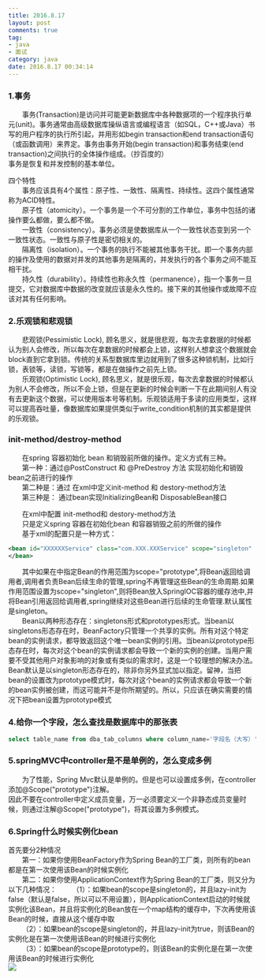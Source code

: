 ```yaml
---
title: 2016.8.17
layout: post
comments: true
tag: 
- java
- 面试
category: java
date: 2016.8.17 00:34:14 
---
```


### 1.事务
&ensp;&ensp;&ensp;&ensp;事务(Transaction)是访问并可能更新数据库中各种数据项的一个程序执行单元(unit)。事务通常由高级数据库操纵语言或编程语言（如SQL，C++或Java）书写的用户程序的执行所引起，并用形如begin transaction和end transaction语句（或函数调用）来界定。事务由事务开始(begin transaction)和事务结束(end transaction)之间执行的全体操作组成。（抄百度的）  
事务是恢复和并发控制的基本单位。  
<!-- more -->
四个特性  
&ensp;&ensp;&ensp;&ensp;事务应该具有4个属性：原子性、一致性、隔离性、持续性。这四个属性通常称为ACID特性。  
&ensp;&ensp;&ensp;&ensp;原子性（atomicity）。一个事务是一个不可分割的工作单位，事务中包括的诸操作要么都做，要么都不做。  
&ensp;&ensp;&ensp;&ensp;一致性（consistency）。事务必须是使数据库从一个一致性状态变到另一个一致性状态。一致性与原子性是密切相关的。  
&ensp;&ensp;&ensp;&ensp;隔离性（isolation）。一个事务的执行不能被其他事务干扰。即一个事务内部的操作及使用的数据对并发的其他事务是隔离的，并发执行的各个事务之间不能互相干扰。  
&ensp;&ensp;&ensp;&ensp;持久性（durability）。持续性也称永久性（permanence），指一个事务一旦提交，它对数据库中数据的改变就应该是永久性的。接下来的其他操作或故障不应该对其有任何影响。
### 2.乐观锁和悲观锁
&ensp;&ensp;&ensp;&ensp;悲观锁(Pessimistic Lock), 顾名思义，就是很悲观，每次去拿数据的时候都认为别人会修改，所以每次在拿数据的时候都会上锁，这样别人想拿这个数据就会block直到它拿到锁。传统的关系型数据库里边就用到了很多这种锁机制，比如行锁，表锁等，读锁，写锁等，都是在做操作之前先上锁。  
&ensp;&ensp;&ensp;&ensp;乐观锁(Optimistic Lock), 顾名思义，就是很乐观，每次去拿数据的时候都认为别人不会修改，所以不会上锁，但是在更新的时候会判断一下在此期间别人有没有去更新这个数据，可以使用版本号等机制。乐观锁适用于多读的应用类型，这样可以提高吞吐量，像数据库如果提供类似于write_condition机制的其实都是提供的乐观锁。  
### init-method/destroy-method 
&ensp;&ensp;&ensp;&ensp;在spring  容器初始化 bean 和销毁前所做的操作。定义方式有三种。  
&ensp;&ensp;&ensp;&ensp;第一种：通过@PostConstruct 和 @PreDestroy 方法 实现初始化和销毁bean之前进行的操作  
&ensp;&ensp;&ensp;&ensp;第二种是：通过 在xml中定义init-method 和  destory-method方法  
&ensp;&ensp;&ensp;&ensp;第三种是： 通过bean实现InitializingBean和 DisposableBean接口   

&ensp;&ensp;&ensp;&ensp;在xml中配置 init-method和 destory-method方法  
&ensp;&ensp;&ensp;&ensp;只是定义spring 容器在初始化bean 和容器销毁之前的所做的操作  
&ensp;&ensp;&ensp;&ensp;基于xml的配置只是一种方式： 
```xml
<bean id="XXXXXXService" class="com.XXX.XXXService" scope="singleton"  init-method="初始方法"  destroy-method="销毁方法">  
</bean>  
```
&ensp;&ensp;&ensp;&ensp;其中如果在<bean>中指定Bean的作用范围为scope="prototype",将Bean返回给调用者,调用者负责Bean后续生命的管理,spring不再管理这些Bean的生命周期.如果作用范围设置为scope="singleton",则将Bean放入SpringIOC容器的缓存池中,并将Bean引用返回给调用者,spring继续对这些Bean进行后续的生命管理.默认属性是singleton。  
&ensp;&ensp;&ensp;&ensp;Bean以两种形态存在：singletons形式和prototypes形式。当bean以singletons形态存在时，BeanFactory只管理一个共享的实例。所有对这个特定bean的实例请求，都导致返回这个唯一bean实例的引用。当bean以prototype形态存在时，每次对这个bean的实例请求都会导致一个新的实例的创建。当用户需要不受其他用户对象影响的对象或有类似的需求时，这是一个较理想的解决办法。Bean默认是以singleton形态存在的，除非你另外显式加以指定。留神，当把bean的设置改为prototype模式时，每次对这个bean的实例请求都会导致一个新的bean实例被创建，而这可能并不是你所期望的。所以，只应该在确实需要的情况下把bean设置为prototype模式
### 4.给你一个字段，怎么查找是数据库中的那张表
```sql
select table_name from dba_tab_columns where column_name='字段名（大写）'
```
### 5.springMVC中controller是不是单例的，怎么变成多例
&ensp;&ensp;&ensp;&ensp;为了性能，Spring Mvc默认是单例的。但是也可以设置成多例，在controller添加@Scope("prototype")注解。  
因此不要在controller中定义成员变量，万一必须要定义一个非静态成员变量时候，则通过注解@Scope("prototype")，将其设置为多例模式。
### 6.Spring什么时候实例化bean
首先要分2种情况  
&ensp;&ensp;&ensp;&ensp;第一：如果你使用BeanFactory作为Spring Bean的工厂类，则所有的bean都是在第一次使用该Bean的时候实例化  
&ensp;&ensp;&ensp;&ensp;第二：如果你使用ApplicationContext作为Spring Bean的工厂类，则又分为以下几种情况：
&ensp;&ensp;&ensp;&ensp;（1）：如果bean的scope是singleton的，并且lazy-init为false（默认是false，所以可以不用设置），则ApplicationContext启动的时候就实例化该Bean，并且将实例化的Bean放在一个map结构的缓存中，下次再使用该Bean的时候，直接从这个缓存中取  
&ensp;&ensp;&ensp;&ensp;（2）：如果bean的scope是singleton的，并且lazy-init为true，则该Bean的实例化是在第一次使用该Bean的时候进行实例化  
&ensp;&ensp;&ensp;&ensp;（3）：如果bean的scope是prototype的，则该Bean的实例化是在第一次使用该Bean的时候进行实例化    
![](http://ni484sha.com/images/basedata.png) 





